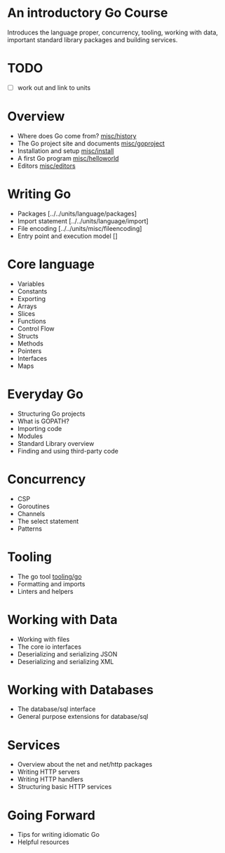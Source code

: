 # An introductory Go Course

Introduces the language proper, concurrency, tooling, working with data,
important standard library packages and building services.

# TODO

* [ ] work out and link to units

# Overview

* Where does Go come from? [misc/history](../../units/misc/history)
* The Go project site and documents [misc/goproject](../../units/misc/goproject)
* Installation and setup [misc/install](../../units/misc/install)
* A first Go program [misc/helloworld](../../units/misc/helloworld)
* Editors [misc/editors](../../units/misc/editors)

# Writing Go

* Packages [../../units/language/packages]
* Import statement [../../units/language/import]
* File encoding [../../units/misc/fileencoding]
* Entry point and execution model []

# Core language

* Variables
* Constants
* Exporting
* Arrays
* Slices
* Functions
* Control Flow
* Structs
* Methods
* Pointers
* Interfaces
* Maps

# Everyday Go

* Structuring Go projects
* What is GOPATH?
* Importing code
* Modules
* Standard Library overview
* Finding and using third-party code

# Concurrency

* CSP
* Goroutines
* Channels
* The select statement
* Patterns

# Tooling

* The go tool [tooling/go](../../units/tooling/go)
* Formatting and imports
* Linters and helpers

# Working with Data

* Working with files
* The core io interfaces
* Deserializing and serializing JSON
* Deserializing and serializing XML

# Working with Databases

* The database/sql interface
* General purpose extensions for database/sql

# Services

* Overview about the net and net/http packages
* Writing HTTP servers
* Writing HTTP handlers
* Structuring basic HTTP services

# Going Forward

* Tips for writing idiomatic Go
* Helpful resources
